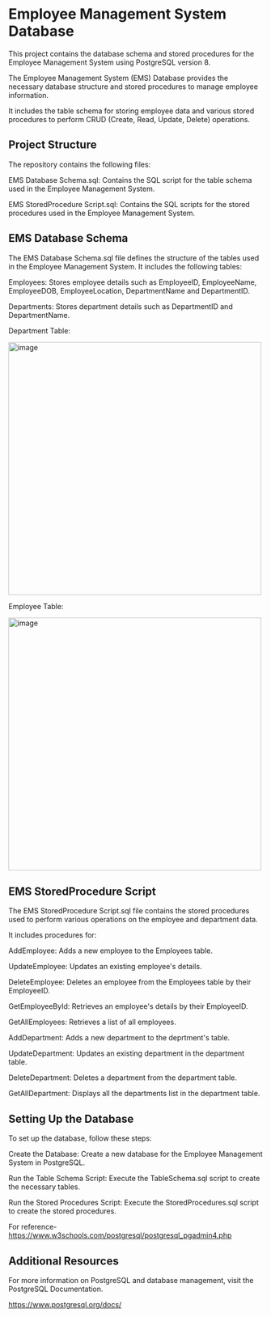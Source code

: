 # Employee Management System Database
This project contains the database schema and stored procedures for the Employee Management System using PostgreSQL version 8.

The Employee Management System (EMS) Database provides the necessary database structure and stored procedures to manage employee information.

It includes the table schema for storing employee data and various stored procedures to perform CRUD (Create, Read, Update, Delete) operations.

## Project Structure

The repository contains the following files:

EMS Database Schema.sql: Contains the SQL script for the table schema used in the Employee Management System.

EMS StoredProcedure Script.sql: Contains the SQL scripts for the stored procedures used in the Employee Management System.

## EMS Database Schema
The EMS Database Schema.sql file defines the structure of the tables used in the Employee Management System. It includes the following tables:

Employees: Stores employee details such as EmployeeID, EmployeeName, EmployeeDOB, EmployeeLocation, DepartmentName and DepartmentID.

Departments: Stores department details such as DepartmentID and DepartmentName.

Department Table:

<img width="500" alt="image" src="https://github.com/user-attachments/assets/966ef42d-7971-4b08-9a0c-9f0203f96692" />

Employee Table:

<img width="500" alt="image" src="https://github.com/user-attachments/assets/c4c8621e-b0ee-41f6-a804-634721ba4ba4" />

## EMS StoredProcedure Script
The EMS StoredProcedure Script.sql file contains the stored procedures used to perform various operations on the employee and department data.

It includes procedures for:

AddEmployee: Adds a new employee to the Employees table.

UpdateEmployee: Updates an existing employee's details.

DeleteEmployee: Deletes an employee from the Employees table by their EmployeeID.

GetEmployeeById: Retrieves an employee's details by their EmployeeID.

GetAllEmployees: Retrieves a list of all employees.

AddDepartment: Adds a new department to the deprtment's table.

UpdateDepartment: Updates an existing department in the department table.

DeleteDepartment: Deletes a department from the department table.

GetAllDepartment:  Displays all the departments list in the department table.

## Setting Up the Database
To set up the database, follow these steps:

Create the Database: Create a new database for the Employee Management System in PostgreSQL.

Run the Table Schema Script: Execute the TableSchema.sql script to create the necessary tables.

Run the Stored Procedures Script: Execute the StoredProcedures.sql script to create the stored procedures.

For reference-https://www.w3schools.com/postgresql/postgresql_pgadmin4.php

## Additional Resources
For more information on PostgreSQL and database management, visit the PostgreSQL Documentation.

https://www.postgresql.org/docs/
